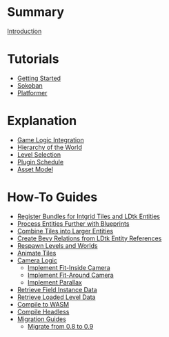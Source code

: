 # Summary

[Introduction](README.md)
# Tutorials
- [Getting Started]()
- [Sokoban]()
- [Platformer]()
# Explanation
- [Game Logic Integration]()
- [Hierarchy of the World]()
- [Level Selection]()
- [Plugin Schedule]()
- [Asset Model]()
# How-To Guides
- [Register Bundles for Intgrid Tiles and LDtk Entities]()
- [Process Entities Further with Blueprints]()
- [Combine Tiles into Larger Entities]()
- [Create Bevy Relations from LDtk Entity References]()
- [Respawn Levels and Worlds]()
- [Animate Tiles]()
- [Camera Logic]()
  - [Implement Fit-Inside Camera]()
  - [Implement Fit-Around Camera]()
  - [Implement Parallax]()
- [Retrieve Field Instance Data]()
- [Retrieve Loaded Level Data]()
- [Compile to WASM]()
- [Compile Headless]()
- [Migration Guides]()
  - [Migrate from 0.8 to 0.9]()
